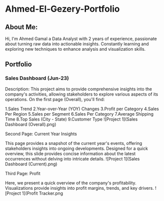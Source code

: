 # Ahmed-El-Gezery-Portfolio
## About Me:
Hi, I'm Ahmed Gamal a Data Analyst with 2 years of experience, passionate about turning raw data into actionable insights. Constantly learning and exploring new techniques to enhance analysis and visualization skills.
## Portfolio
### Sales Dashboard (Jun-23)
Description: This project aims to provide comprehensive insights into the company's activities, allowing stakeholders to explore various aspects of its operations. On the first page (Overall), you'll find:

1.Sales Trend
2.Year-over-Year (YOY) Changes
3.Profit per Category
4.Sales Per Region
5.Sales per Segment
6.Sales Per Category
7.Average Shipping Time
8.Top Sales (City - State)
9.Customer Type
![Project 1](Sales Dashboard (Overall).png)

Second Page: Current Year Insights

This page provides a snapshot of the current year's events, offering stakeholders insights into ongoing developments. Designed for a quick overview, this slide provides concise information about the latest occurrences without delving into intricate details.
![Project 1](Sales Dashboard (Current).png)

Third Page: Profit 

Here, we present a quick overview of the company's profitability. Visualizations provide insights into profit margins, trends, and key drivers.
![Project 1](Profit Tracker.png
